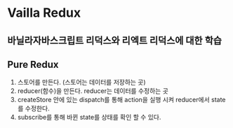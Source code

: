 # Vailla Redux

## 바닐라자바스크립트 리덕스와 리엑트 리덕스에 대한 학습

## Pure Redux

1. 스토어를 만든다. (스토어는 데이터를 저장하는 곳)
2. reducer(함수)을 만든다. reducer는 데이터를 수정하는 곳
3. createStore 안에 있는 dispatch를 통해 action을 실행 시켜 reducer에서 state를 수정한다.
4. subscribe를 통해 바뀐 state를 상태를 확인 할 수 있다.

